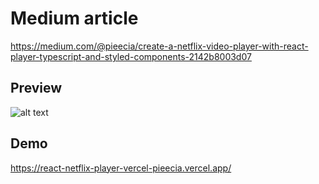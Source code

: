# Medium article

https://medium.com/@pieecia/create-a-netflix-video-player-with-react-player-typescript-and-styled-components-2142b8003d07

## Preview

![alt text](https://github.com/pieecia/react-netflix-player/blob/master/preview.gif?raw=true)

## Demo

https://react-netflix-player-vercel-pieecia.vercel.app/

